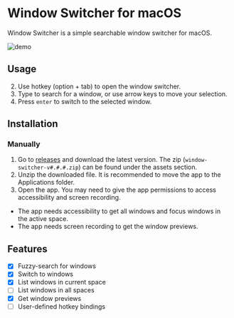 # Window Switcher for macOS

Window Switcher is a simple searchable window switcher for macOS. 

![demo](https://github.com/user-attachments/assets/341cbfa8-b004-4d8c-a947-72eefe3411e9)

## Usage

2. Use hotkey (option + tab) to open the window switcher.
3. Type to search for a window, or use arrow keys to move your selection.
4. Press `enter` to switch to the selected window.

## Installation

### Manually

1. Go to [releases](https://github.com/sean01zhang/window-switcher/releases) and download the latest version. The zip (`window-switcher-v#.#.#.zip`) can be found under the assets section.
2. Unzip the downloaded file. It is recommended to move the app to the Applications folder.
3. Open the app. You may need to give the app permissions to access accessibility and screen recording. 
  - The app needs accessibility to get all windows and focus windows in the active space.
  - The app needs screen recording to get the window previews.

## Features

- [x] Fuzzy-search for windows
- [x] Switch to windows
- [x] List windows in current space
- [ ] List windows in all spaces
- [x] Get window previews
- [ ] User-defined hotkey bindings
